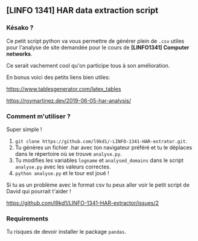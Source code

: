 ## [LINFO 1341] HAR data extraction script

### Késako ?
Ce petit script python va vous permettre de générer plein de `.csv` utiles pour l'analyse de site demandée pour le cours de **[LINFO1341] Computer networks**.

Ce serait vachement cool qu'on participe tous à son amélioration.

En bonus voici des petits liens bien utiles:

https://www.tablesgenerator.com/latex_tables

https://roymartinez.dev/2019-06-05-har-analysis/

### Comment m'utiliser ?
Super simple !
1. `git clone https://github.com/l9kd1/-LINFO-1341-HAR-extrator.git`.
2. Tu génères un fichier .har avec ton navigateur préféré et tu le déplaces dans le répertoire où se trouve `analyse.py`.
3. Tu modifies les variables `logname` et `analysed_domains` dans le script `analyse.py` avec les valeurs correctes.
4. `python analyse.py` et le tour est joué !

Si tu as un problème avec le format csv tu peux aller voir le petit script de David qui pourrait t'aider !

https://github.com/l9kd1/LINFO-1341-HAR-extractor/issues/2

### Requirements
Tu risques de devoir installer le package `pandas`.
